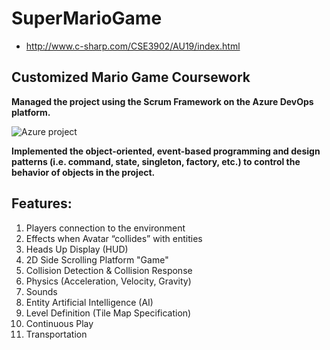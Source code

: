 # SuperMarioGame
- http://www.c-sharp.com/CSE3902/AU19/index.html
## Customized Mario Game Coursework

**Managed the project using the Scrum Framework on the Azure DevOps platform.**

![Azure project](https://github.com/GeneralJin1024/MarioHasToDie/edit/master/Azure.png)

**Implemented the object-oriented, event-based programming and design patterns (i.e. command, state, singleton, factory, etc.) to control the behavior of objects in the project.**

## Features:
1. Players connection to the environment
2. Effects when Avatar “collides” with entities
3. Heads Up Display (HUD)
4. 2D Side Scrolling Platform "Game"
5. Collision Detection & Collision Response
6. Physics (Acceleration, Velocity, Gravity)
7. Sounds
8. Entity Artificial Intelligence (AI)
9. Level Definition (Tile Map Specification)
10. Continuous Play
11. Transportation
